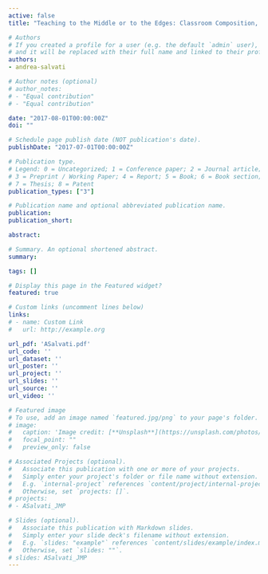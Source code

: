 ```yaml
---
active: false
title: "Teaching to the Middle or to the Edges: Classroom Composition, Instructional Choices, and Their Impact on Student Achievement"

# Authors
# If you created a profile for a user (e.g. the default `admin` user), write the username (folder name) here 
# and it will be replaced with their full name and linked to their profile.
authors:
- andrea-salvati

# Author notes (optional)
# author_notes:
# - "Equal contribution"
# - "Equal contribution"

date: "2017-08-01T00:00:00Z"
doi: ""

# Schedule page publish date (NOT publication's date).
publishDate: "2017-07-01T00:00:00Z"

# Publication type.
# Legend: 0 = Uncategorized; 1 = Conference paper; 2 = Journal article;
# 3 = Preprint / Working Paper; 4 = Report; 5 = Book; 6 = Book section;
# 7 = Thesis; 8 = Patent
publication_types: ["3"]

# Publication name and optional abbreviated publication name.
publication: 
publication_short:

abstract: 

# Summary. An optional shortened abstract.
summary: 

tags: []

# Display this page in the Featured widget?
featured: true

# Custom links (uncomment lines below)
links:
# - name: Custom Link
#   url: http://example.org

url_pdf: 'ASalvati.pdf'
url_code: ''
url_dataset: ''
url_poster: ''
url_project: ''
url_slides: ''
url_source: ''
url_video: ''

# Featured image
# To use, add an image named `featured.jpg/png` to your page's folder. 
# image:
#   caption: 'Image credit: [**Unsplash**](https://unsplash.com/photos/pLCdAaMFLTE)'
#   focal_point: ""
#   preview_only: false

# Associated Projects (optional).
#   Associate this publication with one or more of your projects.
#   Simply enter your project's folder or file name without extension.
#   E.g. `internal-project` references `content/project/internal-project/index.md`.
#   Otherwise, set `projects: []`.
# projects:
# - ASalvati_JMP

# Slides (optional).
#   Associate this publication with Markdown slides.
#   Simply enter your slide deck's filename without extension.
#   E.g. `slides: "example"` references `content/slides/example/index.md`.
#   Otherwise, set `slides: ""`.
# slides: ASalvati_JMP
---
```


